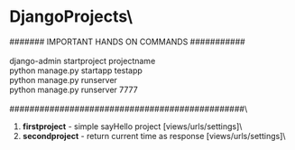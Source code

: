 # DjangoProjects\
####### IMPORTANT HANDS ON COMMANDS ###########\
\
django-admin startproject projectname\
python manage.py startapp testapp\
python manage.py runserver\
python manage.py runserver 7777\
\
###############################################\
1) **firstproject** - simple sayHello project [views/urls/settings]\
2) **secondproject** - return current time as response [views/urls/settings]\
